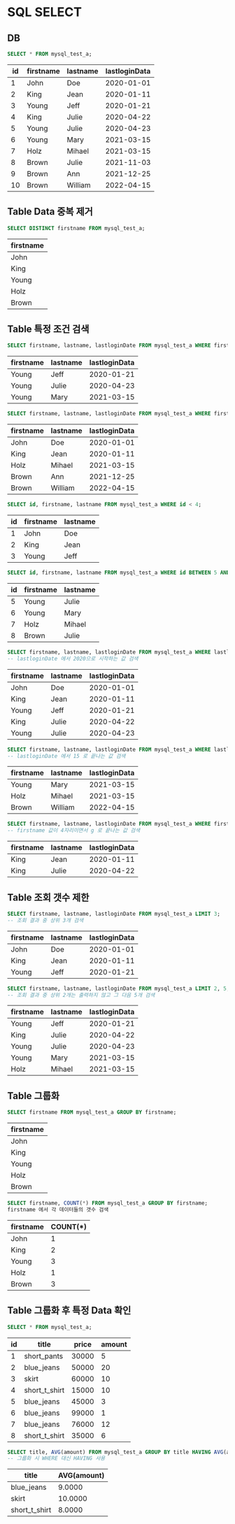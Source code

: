 # SQL SELECT

## DB

```sql
SELECT * FROM mysql_test_a;
```

|id|firstname|lastname|lastloginData|
|--|---------|--------|-------------|
|1|John|Doe|2020-01-01|
|2|King|Jean|2020-01-11|
|3|Young|Jeff|2020-01-21|
|4|King|Julie|2020-04-22|
|5|Young|Julie|2020-04-23|
|6|Young|Mary|2021-03-15|
|7|Holz|Mihael|2021-03-15|
|8|Brown|Julie|2021-11-03|
|9|Brown|Ann|2021-12-25|
|10|Brown|William|2022-04-15|

## Table Data 중복 제거

```sql
SELECT DISTINCT firstname FROM mysql_test_a;
```

|firstname|
|-|
|John|
|King|
|Young|
|Holz|
|Brown|

## Table 특정 조건 검색

```sql
SELECT firstname, lastname, lastloginDate FROM mysql_test_a WHERE firstname = 'Young';
```

|firstname|lastname|lastloginData|
|-|-|-|
|Young|Jeff|2020-01-21|
|Young|Julie|2020-04-23|
|Young|Mary|2021-03-15|

```sql
SELECT firstname, lastname, lastloginDate FROM mysql_test_a WHERE firstname != 'Young';
```

|firstname|lastname|lastloginData|
|---------|--------|-------------|
|John|Doe|2020-01-01|
|King|Jean|2020-01-11|
|Holz|Mihael|2021-03-15|
|Brown|Ann|2021-12-25|
|Brown|William|2022-04-15|

```sql
SELECT id, firstname, lastname FROM mysql_test_a WHERE id < 4;
```

|id|firstname|lastname|
|--|---------|--------|
|1|John|Doe|
|2|King|Jean|
|3|Young|Jeff|

```sql
SELECT id, firstname, lastname FROM mysql_test_a WHERE id BETWEEN 5 AND 8;
```

|id|firstname|lastname|
|--|---------|--------|
|5|Young|Julie|
|6|Young|Mary|
|7|Holz|Mihael|
|8|Brown|Julie|

```sql
SELECT firstname, lastname, lastloginDate FROM mysql_test_a WHERE lastloginDate LIKE '2020%';
-- lastloginDate 에서 2020으로 시작하는 값 검색
```

|firstname|lastname|lastloginData|
|---------|--------|-------------|
|John|Doe|2020-01-01|
|King|Jean|2020-01-11|
|Young|Jeff|2020-01-21|
|King|Julie|2020-04-22|
|Young|Julie|2020-04-23|

```sql
SELECT firstname, lastname, lastloginDate FROM mysql_test_a WHERE lastloginDate LIKE '%15';
-- lastloginDate 에서 15 로 끝나는 값 검색
```

|firstname|lastname|lastloginData|
|---------|--------|-------------|
|Young|Mary|2021-03-15|
|Holz|Mihael|2021-03-15|
|Brown|William|2022-04-15|

```sql
SELECT firstname, lastname, lastloginDate FROM mysql_test_a WHERE firstname LIKE '___g';
-- firstname 값이 4자리이면서 g 로 끝나는 값 검색
```

|firstname|lastname|lastloginData|
|---------|--------|-------------|
|King|Jean|2020-01-11|
|King|Julie|2020-04-22|

## Table 조회 갯수 제한

```sql
SELECT firstname, lastname, lastloginDate FROM mysql_test_a LIMIT 3;
-- 조회 결과 중 상위 3개 검색
```

|firstname|lastname|lastloginData|
|---------|--------|-------------|
|John|Doe|2020-01-01|
|King|Jean|2020-01-11|
|Young|Jeff|2020-01-21|

```sql
SELECT firstname, lastname, lastloginDate FROM mysql_test_a LIMIT 2, 5;
-- 조회 결과 중 상위 2개는 출력하지 않고 그 다음 5개 검색
```

|firstname|lastname|lastloginData|
|---------|--------|-------------|
|Young|Jeff|2020-01-21|
|King|Julie|2020-04-22|
|Young|Julie|2020-04-23|
|Young|Mary|2021-03-15|
|Holz|Mihael|2021-03-15|

## Table 그룹화

```sql
SELECT firstname FROM mysql_test_a GROUP BY firstname;
```

|firstname|
|-|
|John|
|King|
|Young|
|Holz|
|Brown|

```sql
SELECT firstname, COUNT(*) FROM mysql_test_a GROUP BY firstname;
firstname 에서 각 데이터들의 갯수 검색
```

|firstname|COUNT(*)|
|-|-|
|John|1|
|King|2|
|Young|3|
|Holz|1|
|Brown|3|


## Table 그룹화 후 특정 Data 확인

```sql
SELECT * FROM mysql_test_a;
```

|id|title|price|amount|
|---|----|-----|------|
|1|short_pants|30000|5|
|2|blue_jeans|50000|20|
|3|skirt|60000|10|
|4|short_t_shirt|15000|10|
|5|blue_jeans|45000|3|
|6|blue_jeans|99000|1|
|7|blue_jeans|76000|12|
|8|short_t_shirt|35000|6|

```sql
SELECT title, AVG(amount) FROM mysql_test_a GROUP BY title HAVING AVG(amount) > 5;
-- 그룹화 시 WHERE 대신 HAVING 사용
```

|title|AVG(amount)|
|-|-|
|blue_jeans|9.0000|
|skirt|10.0000|
|short_t_shirt|8.0000|
